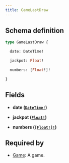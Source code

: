 ```yaml
---
title: GameLastDraw
---
```




## Schema definition
```graphql
type GameLastDraw {

  date: DateTime!

  jackpot: Float!

  numbers: [Float!]!

}
```

## Fields

* **date ([`DateTime!`](graphql/schema/datetime.md))**


* **jackpot ([`Float!`](graphql/schema/float.md))**


* **numbers ([`[Float!]!`](graphql/schema/float.md))**



## Required by
* [Game](graphql/schema/game.md): A game.
